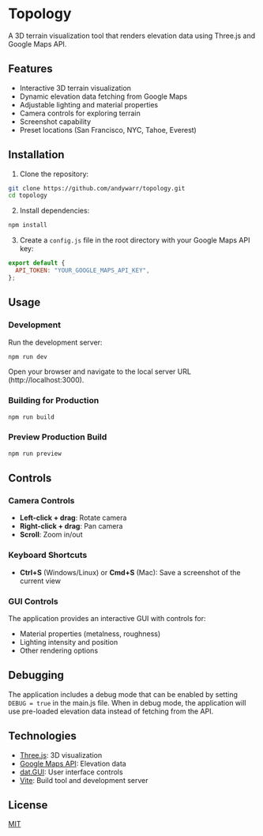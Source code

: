 # Topology

A 3D terrain visualization tool that renders elevation data using Three.js and Google Maps API.

## Features

- Interactive 3D terrain visualization
- Dynamic elevation data fetching from Google Maps
- Adjustable lighting and material properties
- Camera controls for exploring terrain
- Screenshot capability
- Preset locations (San Francisco, NYC, Tahoe, Everest)

## Installation

1. Clone the repository:

```bash
git clone https://github.com/andywarr/topology.git
cd topology
```

2. Install dependencies:

```bash
npm install
```

3. Create a `config.js` file in the root directory with your Google Maps API key:

```javascript
export default {
  API_TOKEN: "YOUR_GOOGLE_MAPS_API_KEY",
};
```

## Usage

### Development

Run the development server:

```bash
npm run dev
```

Open your browser and navigate to the local server URL (http://localhost:3000).

### Building for Production

```bash
npm run build
```

### Preview Production Build

```bash
npm run preview
```

## Controls

### Camera Controls

- **Left-click + drag**: Rotate camera
- **Right-click + drag**: Pan camera
- **Scroll**: Zoom in/out

### Keyboard Shortcuts

- **Ctrl+S** (Windows/Linux) or **Cmd+S** (Mac): Save a screenshot of the current view

### GUI Controls

The application provides an interactive GUI with controls for:

- Material properties (metalness, roughness)
- Lighting intensity and position
- Other rendering options

## Debugging

The application includes a debug mode that can be enabled by setting `DEBUG = true` in the main.js file.
When in debug mode, the application will use pre-loaded elevation data instead of fetching from the API.

## Technologies

- [Three.js](https://threejs.org/): 3D visualization
- [Google Maps API](https://developers.google.com/maps): Elevation data
- [dat.GUI](https://github.com/dataarts/dat.gui): User interface controls
- [Vite](https://vitejs.dev/): Build tool and development server

## License

[MIT](LICENSE)

